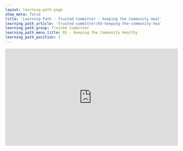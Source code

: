 ```yaml
---
layout: learning-path-page
show_meta: false
title: 'Learning Path - Trusted Committer - Keeping the Community Healthy'
learning_path_article: 'trusted-committer/03-keeping-the-community-healthy'
learning_path_group: Trusted Committer
learning_path_menu_title: 03 - Keeping the Community Healthy
learning_path_position: 3
---
```


<iframe width="560" height="315" src="https://www.youtube.com/embed/930UIbjiXZc" frameborder="0" allow="accelerometer; autoplay; encrypted-media; gyroscope; picture-in-picture" allowfullscreen></iframe>
